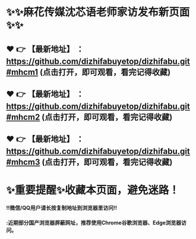 # :sparkles::sparkles:麻花传媒沈芯语老师家访发布新页面:sparkles::sparkles:

 :heart: :point_right: 【最新地址】 ：https://github.com/dizhifabuyetop/dizhifabu.git#mhcm1    (点击打开，即可观看，看完记得收藏)
 ------
 :heart: :point_right: 【最新地址】 ：https://github.com/dizhifabuyetop/dizhifabu.git#mhcm2    (点击打开，即可观看，看完记得收藏)
 ------
 :heart: :point_right: 【最新地址】 ：https://github.com/dizhifabuyetop/dizhifabu.git#mhcm3    (点击打开，即可观看，看完记得收藏)
 ------
# :sparkles:重要提醒:sparkles:收藏本页面，避免迷路！
#### ‼️微信/QQ用户请长按复制地址到浏览器里访问‼
#### :近期部分国产浏览器屏蔽网址，推荐使用Chrome谷歌浏览器、Edge浏览器访问。
